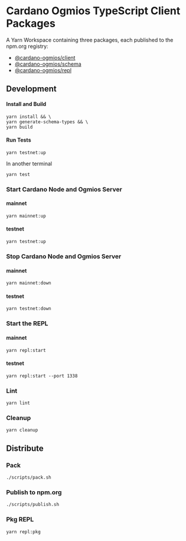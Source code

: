 # Cardano Ogmios TypeScript Client Packages
A Yarn Workspace containing three packages, each published to the npm.org registry:

- [@cardano-ogmios/client](./packages/client)
- [@cardano-ogmios/schema](./packages/schema)
- [@cardano-ogmios/repl](./packages/repl)

## Development
#### Install and Build
```console
yarn install && \
yarn generate-schema-types && \
yarn build
```
#### Run Tests
```console
yarn testnet:up
```
In another terminal
```console
yarn test
```

### Start Cardano Node and Ogmios Server
#### mainnet
```console
yarn mainnet:up
```
#### testnet
```console
yarn testnet:up
```
### Stop Cardano Node and Ogmios Server
#### mainnet
```console
yarn mainnet:down
```
#### testnet
```console
yarn testnet:down
```

### Start the REPL
#### mainnet
```console
yarn repl:start
```
#### testnet
```console
yarn repl:start --port 1338
```
### Lint
```console
yarn lint
```
### Cleanup
```
yarn cleanup
```

## Distribute

### Pack
```console
./scripts/pack.sh
```
### Publish to npm.org
```console
./scripts/publish.sh
```

### Pkg REPL
```console
yarn repl:pkg
```




